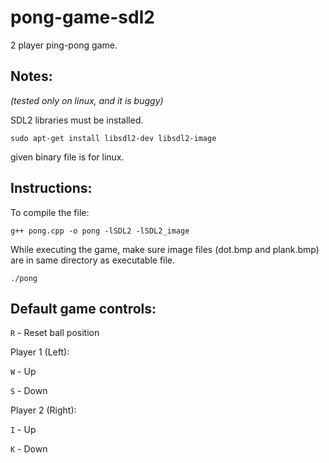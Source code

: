 # pong-game-sdl2
2 player ping-pong game.

Notes:
------

<i>(tested only on linux, and it is buggy)</i>

SDL2 libraries must be installed.

<code>sudo apt-get install libsdl2-dev libsdl2-image</code>

given binary file is for linux.

Instructions:
-------------
To compile the file:

<code>g++ pong.cpp -o pong -lSDL2 -lSDL2_image</code>

While executing the game, make sure image files (dot.bmp and plank.bmp) are in same directory as executable file.

<code>./pong</code>

Default game controls:
---------------------

<code>R</code> - Reset ball position

Player 1 (Left):

<code>W</code> - Up

<code>S</code> - Down

Player 2 (Right):

<code>I</code> - Up

<code>K</code> - Down
